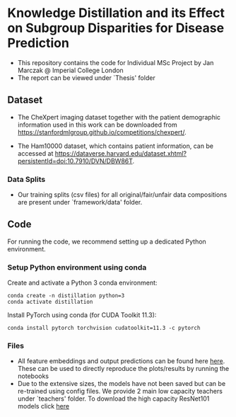 # Knowledge Distillation and its Effect on Subgroup Disparities for Disease Prediction
- This repository contains the code for Individual MSc Project by Jan Marczak @ Imperial College London
- The report can be viewed under `Thesis' folder

## Dataset
- The CheXpert imaging dataset together with the patient demographic information used in this work can be downloaded from https://stanfordmlgroup.github.io/competitions/chexpert/.

- The Ham10000 dataset, which contains patient information, can be accessed at https://dataverse.harvard.edu/dataset.xhtml?persistentId=doi:10.7910/DVN/DBW86T.

### Data Splits
- Our training splits (csv files) for all original/fair/unfair data compositions are present under `framework/data' folder.
  

## Code

For running the code, we recommend setting up a dedicated Python environment.

### Setup Python environment using conda

Create and activate a Python 3 conda environment:

````
conda create -n distillation python=3
conda activate distillation
````

Install PyTorch using conda (for CUDA Toolkit 11.3):

````
conda install pytorch torchvision cudatoolkit=11.3 -c pytorch
````

### Files

- All feature embeddings and output predictions can be found here [here](). These can be used to directly reproduce the plots/results by running the notebooks
- Due to the extensive sizes, the models have not been saved but can be re-trained using config files. We provide 2 main low capacity teachers under `teachers' folder. To download the high capacity ResNet101 models click [here](https://www.google.com](https://drive.google.com/drive/folders/10cqT0hQcW6s-nVRoI6XSZk5Iarx1urYl?usp=sharing)https://drive.google.com/drive/folders/10cqT0hQcW6s-nVRoI6XSZk5Iarx1urYl?usp=sharing)
